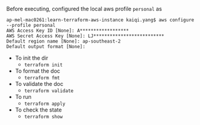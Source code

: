Before executing, configured the local aws profile `personal` as 

```
ap-mel-mac0261:learn-terraform-aws-instance kaiqi.yang$ aws configure --profile personal
AWS Access Key ID [None]: A******************
AWS Secret Access Key [None]: LJ**************************
Default region name [None]: ap-southeast-2
Default output format [None]: 
```

- To init the dir 
  - `terraform init`
- To format the doc
  - `terraform fmt`
- To validate the doc
  - `terraform validate`
- To run
  - `terraform apply`
- To check the state
  - `terraform show`